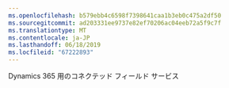 ```yaml
---
ms.openlocfilehash: b579ebb4c6598f7398641caa1b3eb0c475a2df50
ms.sourcegitcommit: ad203331ee9737e82ef70206ac04eeb72a5f9c7f
ms.translationtype: MT
ms.contentlocale: ja-JP
ms.lasthandoff: 06/18/2019
ms.locfileid: "67222893"
---
```

Dynamics 365 用のコネクテッド フィールド サービス